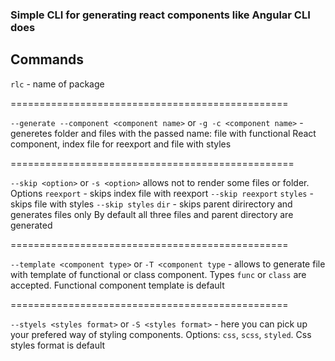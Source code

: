 ### Simple CLI for generating react components like Angular CLI does

## Commands

`rlc` - name of package

================================================

`--generate --component <component name>` or `-g -c <component name>` - generetes folder and files with the passed name: file with functional React component, index file for reexport and file with styles

=================================================

`--skip <option>` or `-s <option>` allows not to render some files or folder.
Options
`reexport` - skips index file with reexport `--skip reexport`
`styles` - skips file with styles `--skip styles`
`dir` - skips parent dirirectory and generates files only
By default all three files and parent directory are generated

================================================

`--template <component type>` or `-T <component type` - allows to generate file with template of functional or class component. Types `func` or `class` are accepted. Functional component template is default

================================================

`--styels <styles format>` or `-S <styles format>` - here you can pick up your prefered way of styling components.
Options: `css`, `scss`, `styled`. Css styles format is default
